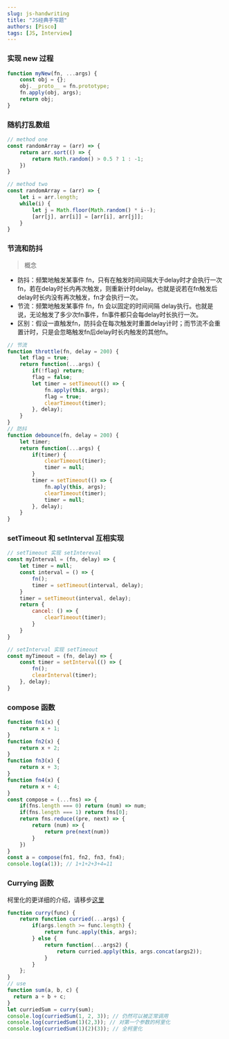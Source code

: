```yaml
---
slug: js-handwriting
title: "JS经典手写题"
authors: [Pisco]
tags: [JS, Interview]
---
```


<!--truncate-->


### 实现 new 过程
```js
function myNew(fn, ...args) {
	const obj = {};
	obj.__proto__ = fn.prototype;
	fn.apply(obj, args);
	return obj;
}
```

### 随机打乱数组
```js
// method one
const randomArray = (arr) => {
	return arr.sort(() => {
		return Math.random() > 0.5 ? 1 : -1;
	})
}

// method two
const randomArray = (arr) => {
	let i = arr.length;
	while(i) {
		let j = Math.floor(Math.random() * i--);
		[arr[j], arr[i]] = [arr[i], arr[j]];
	}
}
```

### 节流和防抖
> 概念
- 防抖：频繁地触发某事件 fn，只有在触发时间间隔大于delay时才会执行一次 fn，若在delay时长内再次触发，则重新计时delay。也就是说若在fn触发后delay时长内没有再次触发，fn才会执行一次。
- 节流：频繁地触发某事件 fn，fn 会以固定的时间间隔 delay执行。也就是说，无论触发了多少次fn事件，fn事件都只会每delay时长执行一次。
- 区别：假设一直触发fn，防抖会在每次触发时重置delay计时；而节流不会重置计时，只是会忽略触发fn后delay时长内触发的其他fn。
```js
// 节流
function throttle(fn, delay = 200) {
	let flag = true;
	return function(...args) {
		if(!flag) return;
		flag = false;
		let timer = setTimeout(() => {
			fn.apply(this, args);
			flag = true;
			clearTimeout(timer);
		}, delay);
	}
}
// 防抖
function debounce(fn, delay = 200) {
	let timer;
	return function(...args) {
		if(timer) {
			clearTimeout(timer);
			timer = null;
		}
		timer = setTimeout(() => {
			fn.aply(this, args);
			clearTimeout(timer);
			timer = null;
		}, delay);
	}
}
```

### setTimeout 和 setInterval 互相实现
```js
// setTimeout 实现 setIntereval
const myInterval = (fn, delay) => {
	let timer = null;
	const interval = () => {
		fn();
		timer = setTimeout(interval, delay);
	}
	timer = setTimeout(interval, delay);
	return {
		cancel: () => {
			clearTimeout(timer);
		}
	}
}

// setInterval 实现 setTimeout
const myTimeout = (fn, delay) => {
	const timer = setInterval(() => {
		fn();
		clearInterval(timer);
	}, delay);
}
```

### compose 函数
```js
function fn1(x) {
	return x + 1;
}
function fn2(x) {
	return x + 2;
}
function fn3(x) {
	return x + 3;
}
function fn4(x) {
	return x + 4;
}
const compose = (...fns) => {
	if(fns.length === 0) return (num) => num;
	if(fns.length === 1) return fns[0];
	return fns.reduce((pre, next) => {
		return (num) => {
			return pre(next(num))
		}
	})
}
const a = compose(fn1, fn2, fn3, fn4);
console.log(a(1)); // 1+1+2+3+4=11
```

### Currying 函数
柯里化的更详细的介绍，请移步[这里](/docs/JavaScript/currying)
```js
function curry(func) {
	return function curried(...args) {
		if(args.length >= func.length) {
			return func.apply(this, args);
		} else {
			return function(...args2) {
				return curried.apply(this, args.concat(args2));
			}
		}
	};
}
// use
function sum(a, b, c) {
  return a + b + c;
}
let curriedSum = curry(sum);
console.log(curriedSum(1, 2, 3)); // 仍然可以被正常调用
console.log(curriedSum(1)(2,3)); // 对第一个参数的柯里化
console.log(curriedSum(1)(2)(3)); // 全柯里化
```